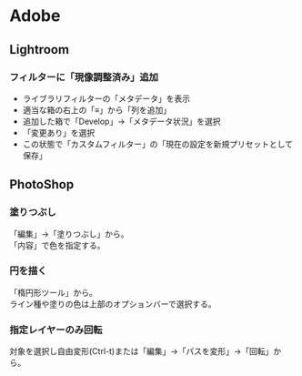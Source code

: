 # Adobe

## Lightroom

### フィルターに「現像調整済み」追加

- ライブラリフィルターの「メタデータ」を表示
- 適当な箱の右上の「≡」から「列を追加」
- 追加した箱で「Develop」->「メタデータ状況」を選択
- 「変更あり」を選択
- この状態で「カスタムフィルター」の「現在の設定を新規プリセットとして保存」

## PhotoShop

### 塗りつぶし

「編集」->「塗りつぶし」から。  
「内容」で色を指定する。

### 円を描く

「楕円形ツール」から。  
ライン種や塗りの色は上部のオプションバーで選択する。

### 指定レイヤーのみ回転

対象を選択し自由変形(Ctrl-t)または「編集」->「パスを変形」->「回転」から。
